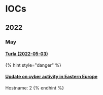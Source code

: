 # IOCs

## 2022

### May

#### [Turla (2022-05-03)](https://otx.alienvault.com/pulse/6272bee884fec4277b6553cd)

{% hint style="danger" %}
#### [Update on cyber activity in Eastern Europe](https://blog.google/threat-analysis-group/update-on-cyber-activity-in-eastern-europe/)

Hostname: 2
{% endhint %}

